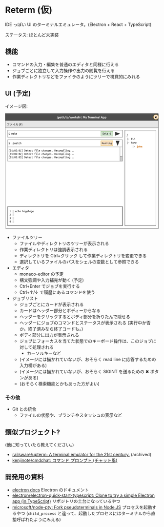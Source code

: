 # Reterm (仮)

IDE っぽい UI のターミナルエミュレータ。(Electron + React + TypeScript)

ステータス: ほとんど未実装

## 機能

- コマンドの入力・編集を普通のエディタと同様に行える
- ジョブごとに独立して入力操作や出力の閲覧を行える
- 作業ディレクトリなどをファイラのようにツリーで視覚的にみれる

## UI (予定)

イメージ図:

![window image](docs/images/window-image.png)

- ファイルツリー
    - ファイルやディレクトリのツリーが表示される
    - 作業ディレクトリは強調表示される
    - ディレクトリを Ctrl+クリック して作業ディレクトリを変更できる
    - 選択しているファイルのパスをシェルの変数として参照できる
- エディタ
    - monaco-editor の予定
    - 構文強調や入力補完が動く (予定)
    - Ctrl+Enter でジョブを実行する
    - Ctrl+↑/↓ で履歴にあるコマンドを使う
- ジョブリスト
    - ジョブごとにカードが表示される
    - カードはヘッダー部分とボディーからなる
    - ヘッダーをクリックするとボディ部分を折りたんで隠せる
    - ヘッダーにジョブのコマンドとステータスが表示される (実行中か否か。終了済みなら終了コードも。)
    - ボディ部分に出力が表示される
    - ジョブにフォーカスを当てた状態でのキーボード操作は、このジョブに対して処理される
        - カーソルキーなど
    - (イメージには描かれていないが、おそらく read line に応答するための入力欄がある)
    - (イメージには描かれていないが、おそらく SIGINT を送るための ✖ ボタンがある)
    - (おそらく検索機能とかもあった方がよい)

### その他

- Git との統合
    - ファイルの状態や、ブランチやスタッシュの表示など

## 類似プロジェクト?

(他に知っていたら教えてください。)

- [railsware/upterm\: A terminal emulator for the 21st century.](https://github.com/railsware/upterm) (archived)
- [kenjinote/cmdchat\: コマンド プロンプト (チャット風)](https://github.com/kenjinote/cmdchat)

## 開発用の資料

- [electron docs](https://www.electronjs.org/docs) Electron のドキュメント
- [electron/electron-quick-start-typescript\: Clone to try a simple Electron app (in TypeScript)](https://github.com/electron/electron-quick-start-typescript) リポジトリの土台になっているやつ
- [microsoft/node-pty\: Fork pseudoterminals in Node.JS](https://github.com/microsoft/node-pty) プロセスを起動するやつ (`child_process` と違って、起動したプロセスにはターミナルから直接呼ばれたようにみえる)
